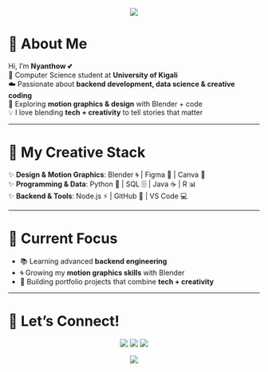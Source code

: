<!-- Custom Banner -->
<p align="center">
  <img src="https://capsule-render.vercel.app/api?type=waving&color=FFB6C1&height=150&section=header&text=✨%20Hey%20I'm%20Nyanthow%20✨&fontSize=30&fontColor=ffffff&animation=twinkling" />
</p>

# 🌸 About Me  
Hi, I’m **Nyanthow** 💕  
🎀 Computer Science student at **University of Kigali**  
☁️ Passionate about **backend development, data science & creative coding**  
🌱 Exploring **motion graphics & design** with Blender + code  
💡 I love blending **tech + creativity** to tell stories that matter  

---

# 🎨 My Creative Stack  
✨ **Design & Motion Graphics**: Blender 🌀 | Figma 🎨 | Canva 🌸  
✨ **Programming & Data**: Python 🐍 | SQL 🗄️ | Java ☕ | R 📊  
✨ **Backend & Tools**: Node.js ⚡ | GitHub 🖤 | VS Code 💻  

---

# 💫 Current Focus  
- 📚 Learning advanced **backend engineering**  
- 🌀 Growing my **motion graphics skills** with Blender  
- 🚀 Building portfolio projects that combine **tech + creativity**  

---

# 🌷 Let’s Connect!  
<p align="center">
  <a href="https://github.com/YOURUSERNAME"><img src="https://img.shields.io/badge/GitHub-181717?style=for-the-badge&logo=github&logoColor=white" /></a>
  <a href="https://www.linkedin.com/in/YOUR-LINKEDIN"><img src="https://img.shields.io/badge/LinkedIn-FF69B4?style=for-the-badge&logo=linkedin&logoColor=white" /></a>
  <a href="mailto:youremail@example.com"><img src="https://img.shields.io/badge/Email-FFB6C1?style=for-the-badge&logo=gmail&logoColor=white" /></a>
</p>

<!-- Footer Banner -->
<p align="center">
  <img src="https://capsule-render.vercel.app/api?type=waving&color=FFB6C1&height=120&section=footer"/>
</p>
